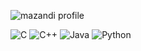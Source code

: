 

<!--
**josooa/josooa** is a ✨ _special_ ✨ repository because its `README.md` (this file) appears on your GitHub profile.

Here are some ideas to get you started:

- 🔭 I’m currently working on ...
- 🌱 I’m currently learning ...
- 👯 I’m looking to collaborate on ...
- 🤔 I’m looking for help with ...
- 💬 Ask me about ...
- 📫 How to reach me: ...
- 😄 Pronouns: ...
- ⚡ Fun fact: ...
-->

<!--[header](https://capsule-render.vercel.app/api?type=venom&color=auto&height=300&section=header&text=JOSOOA&fontSize=90)-->

![mazandi profile](http://mazassumnida.wtf/api/v2/generate_badge?boj=josooa2005)


![C](https://img.shields.io/badge/C-A8B9CC.svg?&style=for-the-badge&logo=C&logoColor=white)
![C++](https://img.shields.io/badge/C++-00599C.svg?&style=for-the-badge&logo=CPlusPlus&logoColor=white)
![Java](https://img.shields.io/badge/Java-FF7800.svg?&style=for-the-badge&logo=Gradle&logoColor=white)
![Python](https://img.shields.io/badge/Python-3776AB.svg?&style=for-the-badge&logo=Python&logoColor=white)

